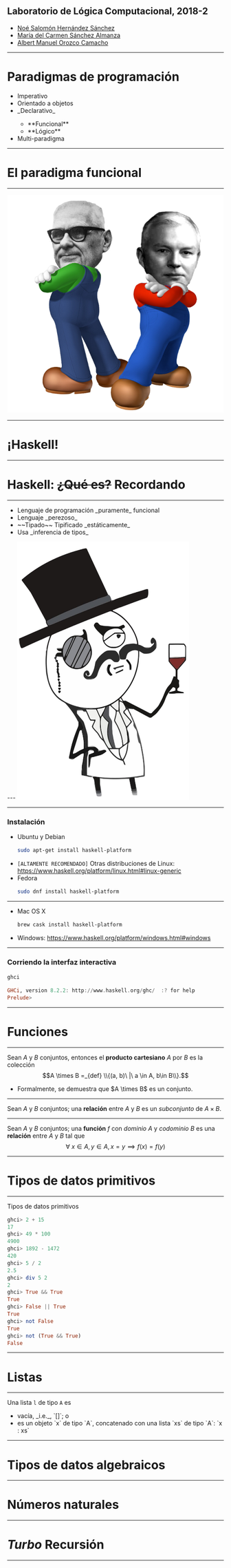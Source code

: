 ## Laboratorio de Lógica Computacional, 2018-2

- [Noé Salomón Hernández Sánchez](mailto:no.hernan@gmail.com)
- [María del Carmen Sánchez Almanza](mailto:carmensanchez@ciencias.unam.mx)
- [Albert Manuel Orozco Camacho](mailto:alorozco53@ciencias.unam.mx)


---

# Paradigmas de programación

<ul>
	<li class="fragment">Imperativo</li>
	<li class="fragment">Orientado a objetos</li>
	<li class="fragment">_Declarativo_</li>
	<ul>
  		<li class="fragment">**Funcional**</li>
  		<li class="fragment">**Lógico**</li>
	</ul>
	<li class="fragment">Multi-paradigma</li>
</ul>

---

# El paradigma funcional

---

![Church - Curry](assets/img/church-curry.png)

---

# ¡Haskell!

---

# Haskell: ~~¿Qué es?~~ **Recordando**

---

<ul>
	<li class="fragment">Lenguaje de programación _puramente_ funcional</li>
	<li class="fragment">Lenguaje _perezoso_</li>
	<li class="fragment">~~Tipado~~ Tipificado _estáticamente_</li>
	<li class="fragment">Usa _inferencia de tipos_</li>
</ul>
---

<img src="assets/img/le_fancy.jpg" alt="Le Fancy" width=400 height=600>

---

### Instalación

- Ubuntu y Debian
  ```bash
  sudo apt-get install haskell-platform
  ```
- `[ALTAMENTE RECOMENDADO]` Otras distribuciones de Linux: https://www.haskell.org/platform/linux.html#linux-generic
- Fedora
  ```bash
  sudo dnf install haskell-platform
  ```
  
---
  
- Mac OS X
  ```bash
  brew cask install haskell-platform
  ```
- Windows: https://www.haskell.org/platform/windows.html#windows

---

### Corriendo la interfaz interactiva

```bash
ghci
```
```haskell
GHCi, version 8.2.2: http://www.haskell.org/ghc/  :? for help
Prelude> 
```

---

# Funciones

---

Sean $A$ y $B$ conjuntos, entonces el **producto cartesiano** $A$ por $B$
es la colección
$$A \times B =_{def} \\{(a, b)\ |\ a \in A, b\in B\\}.$$

<ul>
	<li class="fragment">Formalmente, se demuestra que $A \times B$ es un conjunto.</li>
</ul>
	
---

Sean $A$ y $B$ conjuntos; una **relación** entre $A$ y $B$ es un _subconjunto_
de $A \times B$.

---

Sean $A$ y $B$ conjuntos; una **función** $f$ con _dominio_ $A$ y _codominio_ $B$
es una **relación** entre $A$ y $B$ tal que
$$\forall\ x \in A, y \in A, x = y \implies f(x) = f(y)$$

---

# Tipos de datos primitivos

---

<span class="menu-title" >Tipos de datos primitivos</span>

```haskell
ghci> 2 + 15
17
ghci> 49 * 100
4900
ghci> 1892 - 1472
420
ghci> 5 / 2
2.5
ghci> div 5 2
2
ghci> True && True
True
ghci> False || True
True
ghci> not False
True
ghci> not (True && True)
False
```

---

# Listas

---

Una lista `l` de tipo `A` es

<ul>
	<li class="fragment">vacía, _i.e._, `[]`; o</li>
	<li class="fragment">es un objeto `x` de tipo `A`, concatenado con una lista `xs` de tipo `A`:
	`x : xs`
	</li>
</ul>

---

# Tipos de datos algebraicos

---

# Números naturales

---

# *Turbo* Recursión

---

